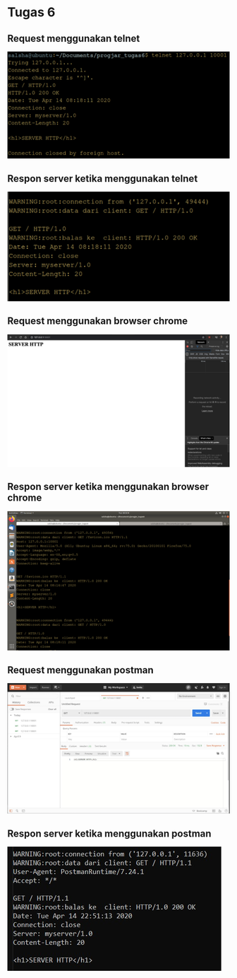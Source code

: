 # Tugas 6

## Request menggunakan telnet
![](Screenshots/telnet.png)

## Respon server ketika menggunakan telnet
![](Screenshots/respon_telnet.png)

## Request menggunakan browser chrome
![](Screenshots/chrome.jpg)

## Respon server ketika menggunakan browser chrome
![](Screenshots/respon_chrome.png)

## Request menggunakan postman
![](Screenshots/postman.png)

## Respon server ketika menggunakan postman
![](Screenshots/respon_postman.jpg)